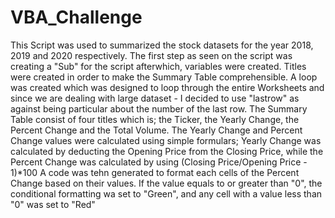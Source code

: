 # VBA_Challenge
This Script was used to summarized the stock datasets for the year 2018, 2019 and 2020 respectively.
The first step as seen on the script was creating a "Sub" for the script afterwhich, variables were created.
Titles were created in order to make the Summary Table comprehensible.
A loop was created which was designed to loop through the entire Worksheets and since we are dealing with large dataset -
I decided to use "lastrow" as against being particular about the number of the last row.
The Summary Table consist of four titles which is; the Ticker, the Yearly Change, the Percent Change and the Total Volume.
The Yearly Change and Percent Change values were calculated using simple formulars;
Yearly Change was calculated by deducting the Opening Price from the Closing Price, while the Percent Change was calculated by using (Closing Price/Opening Price - 1)*100
A code was tehn generated to format each cells of the Percent Change based on their values.
If the value equals to or greater than "0", the conditional formatting wa set to "Green", and any cell with a value less than "0" was set to "Red"
